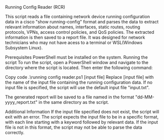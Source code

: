 Running Config Reader (RCR)

This script reads a file containing network device running configuration data in a cisco "show running-config" format and parses the data to extract relevant information about names, interfaces, static routes, routing protocols, VPNs, access control policies, and QoS policies. The extracted information is then saved to a report file. It was designed for network technicians who may not have acess to a terminal or WSL(Windows Subsystem Linux).

Prerequisites
PowerShell must be installed on the system.
Running the script
To run the script, open a PowerShell window and navigate to the directory where the script is located. Then enter the following command:

Copy code
.\running config reader.ps1 [input file]
Replace [input file] with the name of the input file containing the running configuration data. If no input file is specified, the script will use the default input file "input.txt".

The generated report will be saved to a file named in the format "dd-MM-yyyy_report.txt" in the same directory as the script.

Additional Information
If the input file specified does not exist, the script will exit with an error.
The script expects the input file to be in a specific format, with each line starting with a keyword followed by relevant data. If the input file is not in this format, the script may not be able to parse the data correctly.

